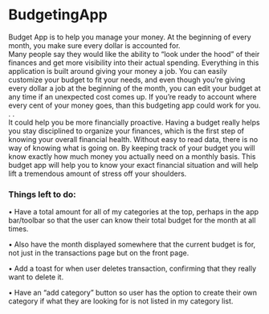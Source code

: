 # BudgetingApp

Budget App is to help you manage your money.  At the beginning of every month, you make sure every dollar is accounted for.  
Many people say they would like the ability to “look under the hood” of their finances and get more visibility into their actual spending. 
Everything in this application is built around giving your money a job.   You can easily customize your budget to fit your needs, 
and even though you’re giving every dollar a job at the beginning of the month, you can edit your budget at any time if an unexpected 
cost comes up.   If you’re ready to account where every cent of your money goes, than this budgeting app could work for you. . .  
It could help you be more financially proactive.  Having a budget really helps you stay disciplined to organize your finances, which is the 
first step of knowing your overall financial health.  Without easy to read data, there is no way of knowing what is going on.  By keeping 
track of your budget you will know exactly how much money you actually need on a monthly basis.  This budget app will help you to know your 
exact financial situation and will help lift a tremendous amount of stress off your shoulders.  


### Things left to do:

•	Have a total amount for all of my categories at the top, perhaps in the app bar/toolbar so that the user can know their total budget 
for the month at all times.  

•	Also have the month displayed somewhere that the current budget is for, not just in the transactions page but on the front page. 

•	Add a toast for when user deletes transaction, confirming that they really want to delete it.  

•	Have an “add category” button so user has the option to create their own category if what they are looking for is not listed in my 
category list.  
